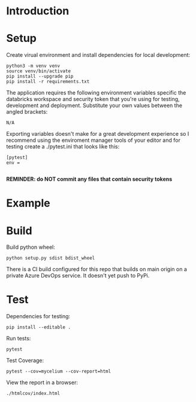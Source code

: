 # Introduction




# Setup

Create virual environment and install dependencies for local development:

```
python3 -m venv venv
source venv/bin/activate
pip install --upgrade pip
pip install -r requirements.txt
```

The application requires the following environment variables specific the databricks workspace and security token that you're using for testing, development and deployment. Substitute your own values between the angled brackets:

```
N/A
```

Exporting variables doesn't make for a great development experience so I recommend using the enviroment manager tools of your editor and for testing create a ./pytest.ini that looks like this:

```
[pytest]
env =
    
```

**REMINDER: do NOT commit any files that contain security tokens**


# Example


# Build

Build python wheel:
```
python setup.py sdist bdist_wheel
```

There is a CI build configured for this repo that builds on main origin on a private Azure DevOps service. It doesn't yet push to PyPi.

# Test

Dependencies for testing:
```
pip install --editable .
```

Run tests:
```
pytest
```

Test Coverage:
```
pytest --cov=mycelium --cov-report=html
```

View the report in a browser:
```
./htmlcov/index.html
```


